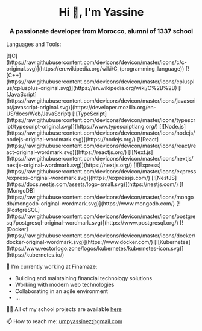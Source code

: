 <h1 align="center">Hi 👋, I'm Yassine</h1>
<h3 align="center">A passionate developer from Morocco, alumni of 1337 school</h3>
Languages and Tools:
<p align="left">
[![C](https://raw.githubusercontent.com/devicons/devicon/master/icons/c/c-original.svg)](https://en.wikipedia.org/wiki/C_(programming_language))
[![C++](https://raw.githubusercontent.com/devicons/devicon/master/icons/cplusplus/cplusplus-original.svg)](https://en.wikipedia.org/wiki/C%2B%2B)
[![JavaScript](https://raw.githubusercontent.com/devicons/devicon/master/icons/javascript/javascript-original.svg)](https://developer.mozilla.org/en-US/docs/Web/JavaScript)
[![TypeScript](https://raw.githubusercontent.com/devicons/devicon/master/icons/typescript/typescript-original.svg)](https://www.typescriptlang.org/)
[![Node.js](https://raw.githubusercontent.com/devicons/devicon/master/icons/nodejs/nodejs-original-wordmark.svg)](https://nodejs.org/)
[![React](https://raw.githubusercontent.com/devicons/devicon/master/icons/react/react-original-wordmark.svg)](https://reactjs.org/)
[![Next.js](https://raw.githubusercontent.com/devicons/devicon/master/icons/nextjs/nextjs-original-wordmark.svg)](https://nextjs.org/)
[![Express](https://raw.githubusercontent.com/devicons/devicon/master/icons/express/express-original-wordmark.svg)](https://expressjs.com/)
[![NestJS](https://docs.nestjs.com/assets/logo-small.svg)](https://nestjs.com/)
[![MongoDB](https://raw.githubusercontent.com/devicons/devicon/master/icons/mongodb/mongodb-original-wordmark.svg)](https://www.mongodb.com/)
[![PostgreSQL](https://raw.githubusercontent.com/devicons/devicon/master/icons/postgresql/postgresql-original-wordmark.svg)](https://www.postgresql.org/)
[![Docker](https://raw.githubusercontent.com/devicons/devicon/master/icons/docker/docker-original-wordmark.svg)](https://www.docker.com/)
[![Kubernetes](https://www.vectorlogo.zone/logos/kubernetes/kubernetes-icon.svg)](https://kubernetes.io/)
</p>

🔭 I'm currently working at Finamaze:
- Building and maintaining financial technology solutions
- Working with modern web technologies
- Collaborating in an agile environment
- ...

👨‍💻 All of my school projects are available [here](https://github.com/yzemmouri?tab=repositories)

📫 How to reach me: [umpyassinez@gmail.com](mailto:umpyassinez@gmail.com)
